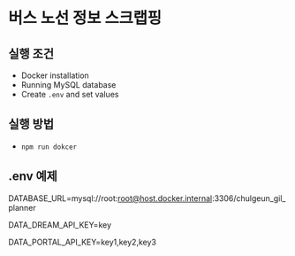 # 버스 노선 정보 스크랩핑

## 실행 조건
* Docker installation
* Running MySQL database
* Create `.env` and set values

## 실행 방법
* `npm run dokcer`

## .env 예제
DATABASE_URL=mysql://root:root@host.docker.internal:3306/chulgeun_gil_planner 

DATA_DREAM_API_KEY=key

DATA_PORTAL_API_KEY=key1,key2,key3
